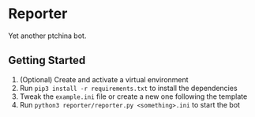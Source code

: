 # Reporter

Yet another ptchina bot.

## Getting Started

1. (Optional) Create and activate a virtual environment
2. Run `pip3 install -r requirements.txt` to install the dependencies
3. Tweak the `example.ini` file or create a new one following the template
4. Run `python3 reporter/reporter.py <something>.ini` to start the bot
